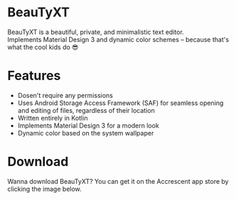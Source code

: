 # BeauTyXT
BeauTyXT is a beautiful, private, and minimalistic text editor.\
Implements Material Design 3 and dynamic color schemes – because that's what the cool kids do 😎

# Features
* Dosen't require any permissions
* Uses Android Storage Access Framework (SAF) for seamless opening and editing of files, regardless of their location
* Written entirely in Kotlin
* Implements Material Design 3 for a modern look
* Dynamic color based on the system wallpaper

# Download
Wanna download BeauTyXT? You can get it on the Accrescent app store by clicking the image below.
